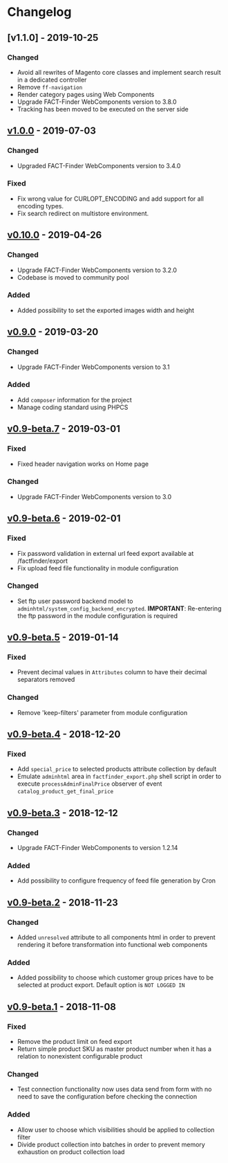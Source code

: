 # Changelog
## [v1.1.0] - 2019-10-25
### Changed
- Avoid all rewrites of Magento core classes and implement search result in a dedicated controller
- Remove `ff-navigation`
- Render category pages using Web Components
- Upgrade FACT-Finder WebComponents version to 3.8.0
- Tracking has been moved to be executed on the server side

## [v1.0.0] - 2019-07-03
### Changed
- Upgraded FACT-Finder WebComponents version to 3.4.0

### Fixed
- Fix wrong value for CURLOPT_ENCODING and add support for all encoding types.
- Fix search redirect on multistore environment.

## [v0.10.0] - 2019-04-26
### Changed
- Upgrade FACT-Finder WebComponents version to 3.2.0
- Codebase is moved to community pool

### Added
- Added possibility to set the exported images width and height

## [v0.9.0] - 2019-03-20
### Changed
- Upgrade FACT-Finder WebComponents version to 3.1

### Added
- Add `composer` information for the project
- Manage coding standard using PHPCS

## [v0.9-beta.7] - 2019-03-01
### Fixed
- Fixed header navigation works on Home page

### Changed
- Upgrade FACT-Finder WebComponents version to 3.0

## [v0.9-beta.6] - 2019-02-01
### Fixed
- Fix password validation in external url feed export available at /factfinder/export
- Fix upload feed file functionality in module configuration

### Changed
- Set ftp user password backend model to `adminhtml/system_config_backend_encrypted`.
  **IMPORTANT**: Re-entering the ftp password in the module configuration is required

## [v0.9-beta.5] - 2019-01-14
### Fixed
- Prevent decimal values in `Attributes` column to have their decimal separators removed

### Changed
- Remove 'keep-filters' parameter from module configuration

## [v0.9-beta.4] - 2018-12-20
### Fixed
- Add `special_price` to selected products attribute collection by default
- Emulate `adminhtml` area in `factfinder_export.php` shell script in order to execute `processAdminFinalPrice`
  observer of event `catalog_product_get_final_price`

## [v0.9-beta.3] - 2018-12-12
### Changed
- Upgrade FACT-Finder WebComponents to version 1.2.14

### Added
- Add possibility to configure frequency of feed file generation by Cron

## [v0.9-beta.2] - 2018-11-23
### Changed
- Added `unresolved` attribute to all components html in order to prevent rendering it before transformation into
  functional web components

### Added
- Added possibility to choose which customer group prices have to be selected at product export.
  Default option is `NOT LOGGED IN`


## [v0.9-beta.1] - 2018-11-08
### Fixed
- Remove the product limit on feed export
- Return simple product SKU as master product number when it has a relation to nonexistent configurable product

### Changed
- Test connection functionality now uses data send from form with no need to save the configuration before checking
  the connection

### Added
- Allow user to choose which visibilities should be applied to collection filter
- Divide product collection into batches in order to prevent memory exhaustion on product collection load

[v1.0.0]:      https://github.com/FACT-Finder-Web-Components/magento1-module/compare/v0.10.0...v1.0.0
[v0.10.0]:     https://github.com/FACT-Finder-Web-Components/magento1-module/compare/v0.9.0...v0.10.0
[v0.9.0]:      https://github.com/FACT-Finder-Web-Components/magento1-module/compare/v0.9-beta.7...v0.9.0
[v0.9-beta.7]: https://github.com/FACT-Finder-Web-Components/magento1-module/compare/v0.9-beta.6...v0.9-beta.7
[v0.9-beta.6]: https://github.com/FACT-Finder-Web-Components/magento1-module/compare/v0.9-beta.5...v0.9-beta.6
[v0.9-beta.5]: https://github.com/FACT-Finder-Web-Components/magento1-module/compare/v0.9-beta.4...v0.9-beta.5
[v0.9-beta.4]: https://github.com/FACT-Finder-Web-Components/magento1-module/compare/v0.9-beta.3...v0.9-beta.4
[v0.9-beta.3]: https://github.com/FACT-Finder-Web-Components/magento1-module/compare/v0.9-beta.2...v0.9-beta.3
[v0.9-beta.2]: https://github.com/FACT-Finder-Web-Components/magento1-module/compare/v0.9-beta.1...v0.9-beta.2
[v0.9-beta.1]: https://github.com/FACT-Finder-Web-Components/magento1-module/releases/tag/v0.9-beta.1
